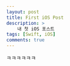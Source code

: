 ```yaml
---
layout: post
title: First iOS Post
description: >
    내 첫 iOS 포스트
tags: [Swift, iOS]
comments: true
---
```


ㅋㅋㅋㅋㅋㅋ
